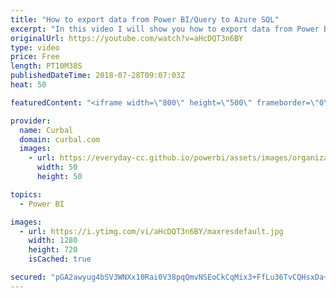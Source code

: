```yaml
---
title: "How to export data from Power BI/Query to Azure SQL"
excerpt: "In this video I will show you how to export data from Power BI (Power Query to be exact) to Azure SQL.  Resource for the video (pointed out by Imke Feldmman): https://www.r-bloggers.com/getting-started-with-microsoft-sql-server-on-azure/  I have already shown you how to export data to : Export data from"
originalUrl: https://youtube.com/watch?v=aHcDQT3n6BY
type: video
price: Free
length: PT10M38S
publishedDateTime: 2018-07-28T09:07:03Z
heat: 50

featuredContent: "<iframe width=\"800\" height=\"500\" frameborder=\"0\" src=\"https://www.youtube.com/embed/aHcDQT3n6BY\" allow=\"accelerometer; autoplay; encrypted-media; gyroscope; picture-in-picture\" allowfullscreen></iframe>"

provider:
  name: Curbal
  domain: curbal.com
  images:
    - url: https://everyday-cc.github.io/powerbi/assets/images/organizations/curbal.com-50x50.jpg
      width: 50
      height: 50

topics:
  - Power BI

images:
  - url: https://i.ytimg.com/vi/aHcDQT3n6BY/maxresdefault.jpg
    width: 1280
    height: 720
    isCached: true

secured: "pGA2awyug4bSV3WNXx10Rai0V38pqQmvNSEoCkCqMix3+FfLu36TvCQHsxDa+YFokIY4yyqCWh+HVTHdXKwlZ0whm3k0lHRR9yk/vUmlgMWFG67b6uBdHeWd8pTHDstmkj8/MSZAWFUqs5eFCJ+f1MiOy3KbT+XxvI0x4ls59W07/CM/Dp4uiKnqEi7E6Ka79O0kZxmdI/LDRbXNmN7XRMFeNf+whcsm8EfepHSS+Co5MKt1e9JQVfXGvtWAH+O8FnVMIXvgzr6YDXqNqF5E2EVo/YO70U8rOOTDc1VOuDW891WcWNwpIWePMC/y/OyoW+FeFM3YEAkZmyjpwMPDvzk1Lh4klz+4SeDwh1QAUlypa6bCcvfHqnr0Bm8S2/qRFh6ThtV7Fh4YU1C1qlNr7ln8t+2alMhm4HxaGXeBWXo=;AGy2SYpMXDGrNmBhyxUx/w=="
---
```



